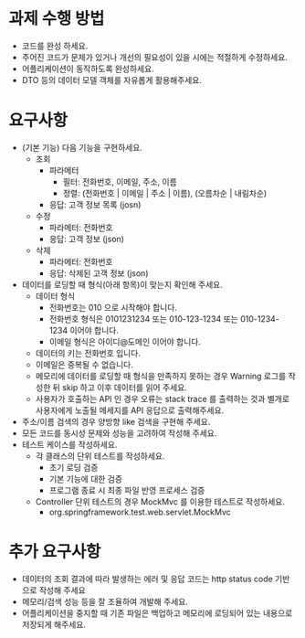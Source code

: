 # 과제 수행 방법
* 코드를 완성 하세요.
* 주어진 코드가 문제가 있거나 개선의 필요성이 있을 시에는 적절하게 수정하세요.
* 어플리케이션이 동작하도록 완성하세요.
* DTO 등의 데이터 모델 객체를 자유롭게 활용해주세요.

# 요구사항
* (기본 기능) 다음 기능을 구현하세요.
  * 조회
    * 파라메터
      * 필터: 전화번호, 이메일, 주소, 이름
      * 정렬: (전화번호 | 이메일 | 주소 | 이름), (오름차순 | 내림차순)
    * 응답: 고객 정보 목록 (josn)
  * 수정
    * 파라메터: 전화번호
    * 응답: 고객 정보 (json)
  * 삭제
    * 파라메터: 전화번호
    * 응답: 삭제된 고객 정보 (json)
* 데이터를 로딩할 때 형식(아래 항목)이 맞는지 확인해 주세요.
  * 데이터 형식
    * 전화번호는 010 으로 시작해야 합니다.
    * 전화번호 형식은 0101231234 또는 010-123-1234 또는 010-1234-1234 이어야 합니다.
    * 이메일 형식은 아이디@도메인 이어야 합니다.
  * 데이터의 키는 전화번호 입니다.
  * 이메일은 중복될 수 없습니다. 
  * 메모리에 데이터를 로딩할 때 형식을 만족하지 못하는 경우 Warning 로그를 작성한 뒤 skip 하고 이후 데이터를 읽어 주세요.
  * 사용자가 호출하는 API 인 경우 오류는 stack trace 를 출력하는 것과 별개로 사용자에게 노출될 메세지를 API 응답으로 출력해주세요. 
* 주소/이름 검색의 경우 양방향 like 검색을 구현해 주세요.
* 모든 코드를 동시성 문제와 성능을 고려하여 작성해 주세요.
* 테스트 케이스를 작성하세요.
  * 각 클래스의 단위 테스트를 작성하세요.
    * 초기 로딩 검증
    * 기본 기능에 대한 검증
    * 프로그램 종료 시 최종 파일 반영 프로세스 검증
  * Controller 단위 테스트의 경우 MockMvc 를 이용한 테스트로 작성하세요.
    * org.springframework.test.web.servlet.MockMvc

# 추가 요구사항
* 데이터의 조회 결과에 따라 발생하는 에러 및 응답 코드는 http status code 기반으로 작성해 주세요
* 메모리/검색 성능 등을 잘 조율하여 개발해 주세요.
* 어플리케이션을 중지할 때 기존 파일은 백업하고 메모리에 로딩되어 있는 내용으로 저장되게 해주세요.